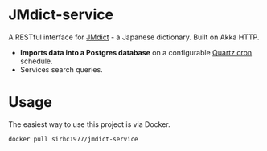 # JMdict-service

A RESTful interface for [JMdict](https://www.edrdg.org/jmdict/j_jmdict.html) - a Japanese dictionary. Built on Akka HTTP.

* **Imports data into a Postgres database** on a configurable [Quartz cron](http://www.quartz-scheduler.org/documentation/quartz-2.3.0/tutorials/crontrigger.html) schedule.
* Services search queries.

# Usage

The easiest way to use this project is via Docker. 

`docker pull sirhc1977/jmdict-service`


